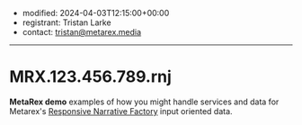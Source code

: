 * modified: 2024-04-03T12:15:00+00:00
* registrant: Tristan Larke
* contact: tristan@metarex.media

_ _ _

# MRX.123.456.789.rnj

**MetaRex demo** examples of how you might handle services and data for
Metarex's [Responsive Narrative Factory](https://ibcdemo.cuvo.io)
input oriented data.
